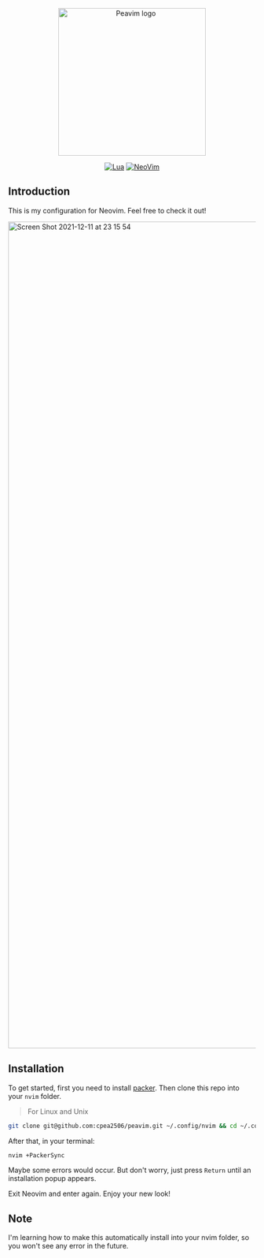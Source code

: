 <div align="center">
	
<img width="300" alt="Peavim logo" src="https://user-images.githubusercontent.com/42694704/145548974-b31d179c-b57c-4706-805b-04fc5076a65e.png">
	
[![Lua](https://img.shields.io/badge/Made%20with%20Lua-blue.svg?style=for-the-badge&logo=lua)](#madewithlua) 
[![NeoVim](https://img.shields.io/badge/Made%20with%20NeoVim-white.svg?style=for-the-badge&logo=neovim)](#madewithneovim)
	
</div>

## Introduction
This is my configuration for Neovim. Feel free to check it out!

<img width="1680" alt="Screen Shot 2021-12-11 at 23 15 54" src="https://user-images.githubusercontent.com/42694704/145685095-352d3614-716d-4484-a9b1-8fa73036d759.png">

 
 ## Installation
To get started, first you need to install [packer](https://github.com/wbthomason/packer.nvim). Then clone this repo into your `nvim` folder.

> For Linux and Unix 

```zsh
git clone git@github.com:cpea2506/peavim.git ~/.config/nvim && cd ~/.config/nvim
```

After that, in your terminal: 

```zsh
nvim +PackerSync
```

Maybe some errors would occur. But don't worry, just press `Return` until an installation popup appears.

Exit Neovim and enter again. Enjoy your new look!

## Note

I'm learning how to make this automatically install into your nvim folder, so you won't see any error in the future.
